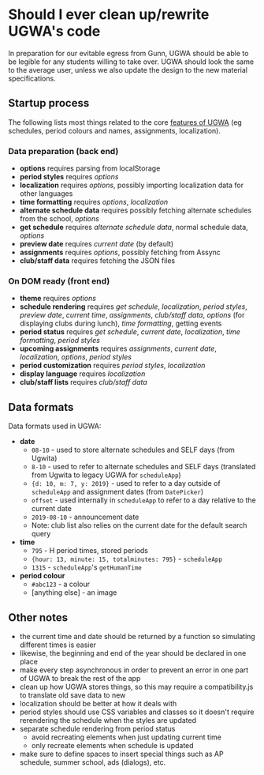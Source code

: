 # Should I ever clean up/rewrite UGWA's code

In preparation for our evitable egress from Gunn, UGWA should be able to be legible for any students willing to take over. UGWA should look the same to the average user, unless we also update the design to the new material specifications.

## Startup process

The following lists most things related to the core [features of UGWA](./feature-set.md) (eg schedules, period colours and names, assignments, localization).

### Data preparation (back end)

-   **options** requires parsing from localStorage
-   **period styles** requires _options_
-   **localization** requires _options_, possibly importing localization data for other languages
-   **time formatting** requires _options_, _localization_
-   **alternate schedule data** requires possibly fetching alternate schedules from the school, _options_
-   **get schedule** requires _alternate schedule data_, normal schedule data, _options_
-   **preview date** requires _current date_ (by default)
-   **assignments** requires _options_, possibly fetching from Assync
-   **club/staff data** requires fetching the JSON files

### On DOM ready (front end)

-   **theme** requires _options_
-   **schedule rendering** requires _get schedule_, _localization_, _period styles_, _preview date_, _current time_, _assignments_, _club/staff data_, _options_ (for displaying clubs during lunch), _time formatting_, getting events
-   **period status** requires _get schedule_, _current date_, _localization_, _time formatting_, _period styles_
-   **upcoming assignments** requires _assignments_, _current date_, _localization_, _options_, _period styles_
-   **period customization** requires _period styles_, _localization_
-   **display language** requires _localization_
-   **club/staff lists** requires _club/staff data_

## Data formats

Data formats used in UGWA:

-   **date**
    -   `08-10` - used to store alternate schedules and SELF days (from Ugwita)
    -   `8-10` - used to refer to alternate schedules and SELF days (translated from Ugwita to legacy UGWA for `scheduleApp`)
    -   `{d: 10, m: 7, y: 2019}` - used to refer to a day outside of `scheduleApp` and assignment dates (from `DatePicker`)
    -   `offset` - used internally in `scheduleApp` to refer to a day relative to the current date
    -   `2019-08-10` - announcement date
    -   Note: club list also relies on the current date for the default search query
-   **time**
    -   `795` - H period times, stored periods
    -   `{hour: 13, minute: 15, totalminutes: 795}` - `scheduleApp`
    -   `1315` - `scheduleApp`'s `getHumanTime`
-   **period colour**
    -   `#abc123` - a colour
    -   [anything else] - an image

## Other notes

-   the current time and date should be returned by a function so simulating different times is easier
-   likewise, the beginning and end of the year should be declared in one place
-   make every step asynchronous in order to prevent an error in one part of UGWA to break the rest of the app
-   clean up how UGWA stores things, so this may require a compatibility.js to translate old save data to new
-   localization should be better at how it deals with
-   period styles should use CSS variables and classes so it doesn't require rerendering the schedule when the styles are updated
-   separate schedule rendering from period status
    -   avoid recreating elements when just updating current time
    -   only recreate elements when schedule is updated
-   make sure to define spaces to insert special things such as AP schedule, summer school, ads (dialogs), etc.
